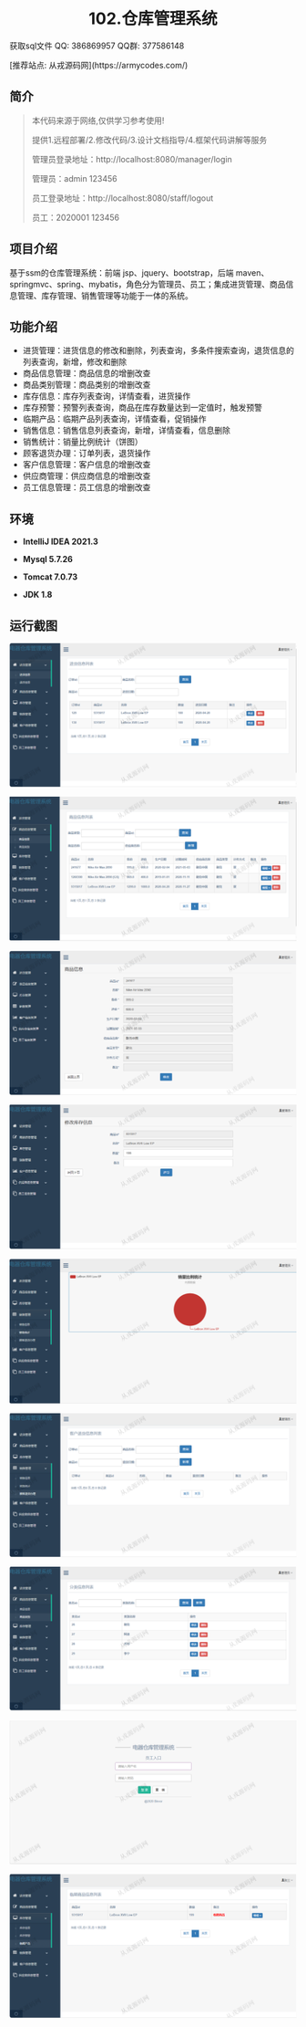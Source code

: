 <p><h1 align="center">102.仓库管理系统</h1></p>

<p> 获取sql文件 QQ: 386869957 QQ群: 377586148 </p>
<p> [推荐站点: 从戎源码网](https://armycodes.com/) </p>

## 简介

> 本代码来源于网络,仅供学习参考使用!
>
> 提供1.远程部署/2.修改代码/3.设计文档指导/4.框架代码讲解等服务
> 
> 管理员登录地址：http://localhost:8080/manager/login
> 
> 管理员：admin 123456
> 
> 员工登录地址：http://localhost:8080/staff/logout
> 
> 员工：2020001 123456
>

## 项目介绍
基于ssm的仓库管理系统：前端 jsp、jquery、bootstrap，后端 maven、springmvc、spring、mybatis，角色分为管理员、员工；集成进货管理、商品信息管理、库存管理、销售管理等功能于一体的系统。

## 功能介绍

- 进货管理：进货信息的修改和删除，列表查询，多条件搜索查询，退货信息的列表查询，新增，修改和删除
- 商品信息管理：商品信息的增删改查
- 商品类别管理：商品类别的增删改查
- 库存信息：库存列表查询，详情查看，进货操作
- 库存预警：预警列表查询，商品在库存数量达到一定值时，触发预警
- 临期产品：临期产品列表查询，详情查看，促销操作
- 销售信息：销售信息列表查询，新增，详情查看，信息删除
- 销售统计：销量比例统计（饼图）
- 顾客退货办理：订单列表，退货操作
- 客户信息管理：客户信息的增删改查
- 供应商管理：供应商信息的增删改查
- 员工信息管理：员工信息的增删改查

## 环境

- <b>IntelliJ IDEA 2021.3</b>

- <b>Mysql 5.7.26</b>

- <b>Tomcat 7.0.73</b>

- <b>JDK 1.8</b>

## 运行截图
![](screenshot/1.png)

![](screenshot/2.png)

![](screenshot/3.png)

![](screenshot/4.png)

![](screenshot/5.png)

![](screenshot/6.png)

![](screenshot/7.png)

![](screenshot/8.png)

![](screenshot/9.png)